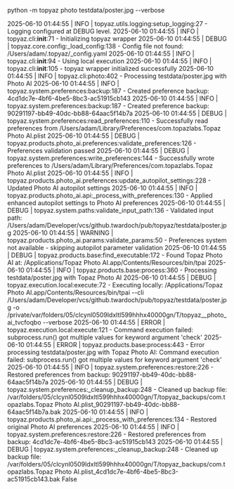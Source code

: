 python -m topyaz photo testdata/poster.jpg --verbose

2025-06-10 01:44:55 | INFO     | topyaz.utils.logging:setup_logging:27 - Logging configured at DEBUG level.
2025-06-10 01:44:55 | INFO     | topyaz.cli:__init__:71 - Initializing topyaz wrapper
2025-06-10 01:44:55 | DEBUG    | topyaz.core.config:_load_config:138 - Config file not found: /Users/adam/.topyaz/_config.yaml
2025-06-10 01:44:55 | INFO     | topyaz.cli:__init__:94 - Using local execution
2025-06-10 01:44:55 | INFO     | topyaz.cli:__init__:105 - topyaz wrapper initialized successfully
2025-06-10 01:44:55 | INFO     | topyaz.cli:photo:402 - Processing testdata/poster.jpg with Photo AI
2025-06-10 01:44:55 | INFO     | topyaz.system.preferences:backup:187 - Created preference backup: 4cd1dc7e-4bf6-4be5-8bc3-ac51915cb143
2025-06-10 01:44:55 | INFO     | topyaz.system.preferences:backup:187 - Created preference backup: 90291197-bb49-40dc-bb88-64aac5f14b7a
2025-06-10 01:44:55 | DEBUG    | topyaz.system.preferences:read_preferences:110 - Successfully read preferences from /Users/adam/Library/Preferences/com.topazlabs.Topaz Photo AI.plist
2025-06-10 01:44:55 | DEBUG    | topyaz.products.photo_ai.preferences:validate_preferences:126 - Preferences validation passed
2025-06-10 01:44:55 | DEBUG    | topyaz.system.preferences:write_preferences:144 - Successfully wrote preferences to /Users/adam/Library/Preferences/com.topazlabs.Topaz Photo AI.plist
2025-06-10 01:44:55 | INFO     | topyaz.products.photo_ai.preferences:update_autopilot_settings:228 - Updated Photo AI autopilot settings
2025-06-10 01:44:55 | INFO     | topyaz.products.photo_ai.api:_process_with_preferences:130 - Applied enhanced autopilot settings to Photo AI preferences
2025-06-10 01:44:55 | DEBUG    | topyaz.system.paths:validate_input_path:136 - Validated input path: /Users/adam/Developer/vcs/github.twardoch/pub/topyaz/testdata/poster.jpg
2025-06-10 01:44:55 | WARNING  | topyaz.products.photo_ai.params:validate_params:50 - Preferences system not available - skipping autopilot parameter validation
2025-06-10 01:44:55 | DEBUG    | topyaz.products.base:find_executable:172 - Found Topaz Photo AI at: /Applications/Topaz Photo AI.app/Contents/Resources/bin/tpai
2025-06-10 01:44:55 | INFO     | topyaz.products.base:process:360 - Processing testdata/poster.jpg with Topaz Photo AI
2025-06-10 01:44:55 | DEBUG    | topyaz.execution.local:execute:72 - Executing locally: /Applications/Topaz Photo AI.app/Contents/Resources/bin/tpai --cli /Users/adam/Developer/vcs/github.twardoch/pub/topyaz/testdata/poster.jpg -o /private/var/folders/05/clcynl0509ldxltl599hhhx40000gn/T/topyaz__photo_ai_tvcfoqbo --verbose
2025-06-10 01:44:55 | ERROR    | topyaz.execution.local:execute:121 - Command execution failed: subprocess.run() got multiple values for keyword argument 'check'
2025-06-10 01:44:55 | ERROR    | topyaz.products.base:process:443 - Error processing testdata/poster.jpg with Topaz Photo AI: Command execution failed: subprocess.run() got multiple values for keyword argument 'check'
2025-06-10 01:44:55 | INFO     | topyaz.system.preferences:restore:226 - Restored preferences from backup: 90291197-bb49-40dc-bb88-64aac5f14b7a
2025-06-10 01:44:55 | DEBUG    | topyaz.system.preferences:_cleanup_backup:248 - Cleaned up backup file: /var/folders/05/clcynl0509ldxltl599hhhx40000gn/T/topyaz_backups/com.topazlabs.Topaz Photo AI.plist_90291197-bb49-40dc-bb88-64aac5f14b7a.bak
2025-06-10 01:44:55 | INFO     | topyaz.products.photo_ai.api:_process_with_preferences:134 - Restored original Photo AI preferences
2025-06-10 01:44:55 | INFO     | topyaz.system.preferences:restore:226 - Restored preferences from backup: 4cd1dc7e-4bf6-4be5-8bc3-ac51915cb143
2025-06-10 01:44:55 | DEBUG    | topyaz.system.preferences:_cleanup_backup:248 - Cleaned up backup file: /var/folders/05/clcynl0509ldxltl599hhhx40000gn/T/topyaz_backups/com.topazlabs.Topaz Photo AI.plist_4cd1dc7e-4bf6-4be5-8bc3-ac51915cb143.bak
False